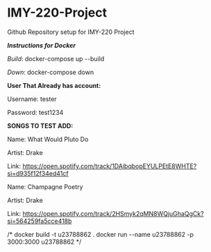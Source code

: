 # IMY-220-Project
Github Repository setup for IMY-220 Project

***Instructions for Docker***

*Build*: docker-compose up --build

*Down*: docker-compose down

**User That Already has account:**

Username: tester

Password: test1234 

**SONGS TO TEST ADD:**

Name: What Would Pluto Do

Artist: Drake

Link: https://open.spotify.com/track/1DAibqbopEYULPEtE8WHTE?si=d935f12f34ed41cf


Name: Champagne Poetry

Artist: Drake 

Link: https://open.spotify.com/track/2HSmyk2qMN8WQjuGhaQgCk?si=564259fa5cce418b



/* docker build -t u23788862 .
docker run --name u23788862 -p 3000:3000 u23788862 */


